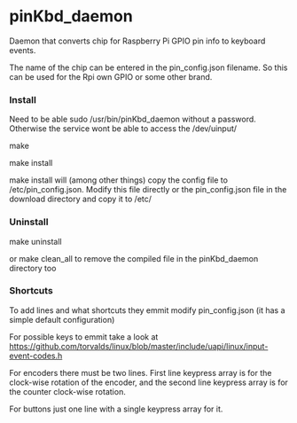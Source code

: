 # pinKbd_daemon
Daemon that converts chip for Raspberry Pi GPIO pin info to keyboard events.

The name of the chip can be entered in the pin_config.json filename. So this can be used for the Rpi own GPIO or some other brand.

### Install
Need to be able sudo /usr/bin/pinKbd_daemon without a password.
Otherwise the service wont be able to access the /dev/uinput/

make

make install

make install will (among other things) copy the config file to /etc/pin_config.json. Modify this file directly or the pin_config.json file in the download directory and copy it to /etc/

### Uninstall
make uninstall

or make clean_all to remove the compiled file in the pinKbd_daemon directory too

### Shortcuts
To add lines and what shortcuts they emmit modify pin_config.json (it has a simple default configuration)

For possible keys to emmit take a look at https://github.com/torvalds/linux/blob/master/include/uapi/linux/input-event-codes.h

For encoders there must be two lines. First line keypress array is for the clock-wise rotation of the encoder, and the second line keypress array is for the counter clock-wise rotation.

For buttons just one line with a single keypress array for it.
